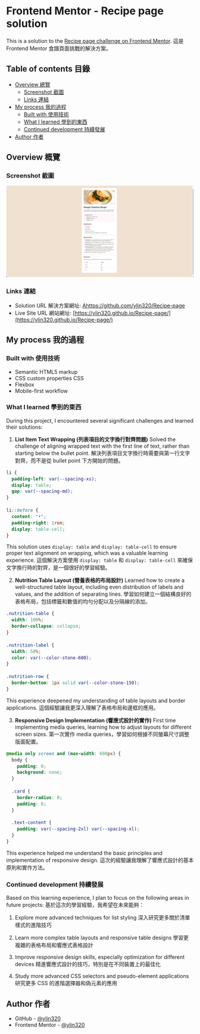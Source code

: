 # Frontend Mentor - Recipe page solution

This is a solution to the [Recipe page challenge on Frontend Mentor](https://www.frontendmentor.io/challenges/recipe-page-KiTsR8QQKm).
這是 Frontend Mentor 食譜頁面挑戰的解決方案。

## Table of contents 目錄

- [Overview 總覽](#overview-總覽)
  - [Screenshot 截圖](#screenshot-截圖)
  - [Links 連結](#links-連結)
- [My process 我的過程](#my-process-我的過程)
  - [Built with 使用技術](#built-with-使用技術)
  - [What I learned 學到的東西](#what-i-learned-學到的東西)
  - [Continued development 持續發展](#continued-development-持續發展)
- [Author 作者](#author-作者)

## Overview 概覽

### Screenshot 截圖

![](./preview.jpg)

### Links 連結

- Solution URL 解決方案網址: [Ahttps://github.com/ylin320/Recipe-page](https://github.com/ylin320/Recipe-page)
- Live Site URL 網站網址: [https://ylin320.github.io/Recipe-page/](https://ylin320.github.io/Recipe-page/)

## My process 我的過程

### Built with 使用技術

- Semantic HTML5 markup
- CSS custom properties CSS
- Flexbox
- Mobile-first workflow

### What I learned 學到的東西

During this project, I encountered several significant challenges and learned their solutions:

1. **List Item Text Wrapping (列表項目的文字換行對齊問題)**
   Solved the challenge of aligning wrapped text with the first line of text, rather than starting below the bullet point.
   解決列表項目文字換行時需要與第一行文字對齊，而不是從 bullet point 下方開始的問題。

```css
li {
  padding-left: var(--spacing-xs);
  display: table;
  gap: var(--spacing-md);
}

li::before {
  content: "•";
  padding-right: 1rem;
  display: table-cell;
}
```

This solution uses `display: table` and `display: table-cell` to ensure proper text alignment on wrapping, which was a valuable learning experience.
這個解決方案使用 `display: table` 和 `display: table-cell` 來確保文字換行時的對齊，是一個很好的學習經驗。

2. **Nutrition Table Layout (營養表格的布局設計)**
   Learned how to create a well-structured table layout, including even distribution of labels and values, and the addition of separating lines.
   學習如何建立一個結構良好的表格布局，包括標籤和數值的均勻分配以及分隔線的添加。

```css
.nutrition-table {
  width: 100%;
  border-collapse: collapse;
}

.nutrition-label {
  width: 50%;
  color: var(--color-stone-600);
}

.nutrition-row {
  border-bottom: 1px solid var(--color-stone-150);
}
```

This experience deepened my understanding of table layouts and border applications.
這個經驗讓我更深入理解了表格布局和邊框的應用。

3. **Responsive Design Implementation (響應式設計的實作)**
   First time implementing media queries, learning how to adjust layouts for different screen sizes.
   第一次實作 media queries，學習如何根據不同螢幕尺寸調整版面配置。

```css
@media only screen and (max-width: 600px) {
  body {
    padding: 0;
    background: none;
  }

  .card {
    border-radius: 0;
    padding: 0;
  }

  .text-content {
    padding: var(--spacing-2xl) var(--spacing-xl);
  }
}
```

This experience helped me understand the basic principles and implementation of responsive design.
這次的經驗讓我理解了響應式設計的基本原則和實作方法。

### Continued development 持續發展

Based on this learning experience, I plan to focus on the following areas in future projects:
基於這次的學習經驗，我希望在未來能夠：

1. Explore more advanced techniques for list styling
   深入研究更多關於清單樣式的進階技巧

2. Learn more complex table layouts and responsive table designs
   學習更複雜的表格布局和響應式表格設計

3. Improve responsive design skills, especially optimization for different devices
   精進響應式設計的技巧，特別是在不同裝置上的最佳化

4. Study more advanced CSS selectors and pseudo-element applications
   研究更多 CSS 的進階選擇器和偽元素的應用

## Author 作者

- GitHub - [@ylin320](https://github.com/ylin320)
- Frontend Mentor - [@ylin320](https://www.frontendmentor.io/profile/ylin320)
